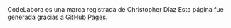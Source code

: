 <footer class="site-footer">
  <span class="site-footer-owner">CodeLabora es una marca registrada de Christopher Díaz</span>
  <span  class="site-footer-credits">Esta página fue generada gracias a <a href="https://pages.github.com">GitHub Pages</a>.</span>
</footer>

